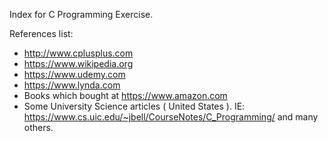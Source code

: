 Index for C Programming Exercise.

References list:
- http://www.cplusplus.com
- https://www.wikipedia.org
- https://www.udemy.com
- https://www.lynda.com
- Books which bought at https://www.amazon.com
- Some University Science articles ( United States ). IE: https://www.cs.uic.edu/~jbell/CourseNotes/C_Programming/ and many others.
